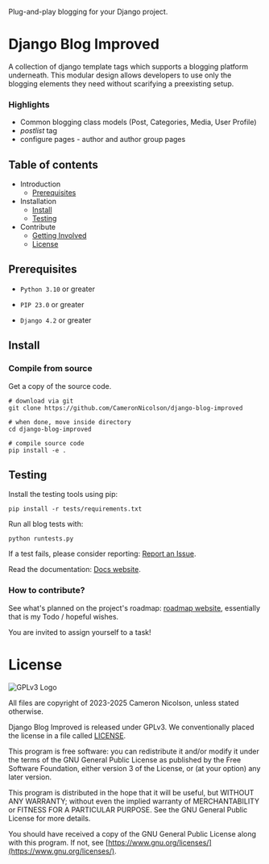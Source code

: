 Plug-and-play blogging for your Django project.

# Django Blog Improved

A collection of django template tags which supports a blogging platform underneath. This modular design allows developers to use only the blogging elements they need without scarifying a preexisting setup. 

### Highlights 
* Common blogging class models (Post, Categories, Media, User Profile)
* _postlist_ tag 
* configure pages - author and author group pages

## Table of contents

* Introduction
  * [Prerequisites](#prerequisites)
* Installation
  * [Install](#install)
  * [Testing](#testing)
* Contribute
  * [Getting Involved](#getting-involved)
  * [License](#license)

## Prerequisites

* `Python 3.10` or greater

* `PIP 23.0` or greater 

* `Django 4.2` or greater

## Install 

### Compile from source
Get a copy of the source code.
```
# download via git
git clone https://github.com/CameronNicolson/django-blog-improved

# when done, move inside directory
cd django-blog-improved

# compile source code
pip install -e .

```
## Testing
Install the testing tools using pip: 

```
pip install -r tests/requirements.txt
```

Run all blog tests with:
```
python runtests.py
```

If a test fails, please consider reporting: [Report an Issue](https://github.com/CameronNicolson/django-blog-improved/issues).

Read the documentation: [Docs website](https://cameronnicolson.github.io/django-blog-improved/).

### How to contribute?

See what's planned on the project's roadmap: [roadmap website](https://cameronnicolson.github.io/django-blog-improved/roadmap.html), essentially that is my Todo / hopeful wishes.

You are invited to assign yourself to a task!

# License

![GPLv3 Logo](https://www.gnu.org/graphics/gplv3-with-text-136x68.png "AGPLv3 Logo")

All files are copyright of 2023-2025 Cameron Nicolson, unless stated otherwise.

Django Blog Improved is released under GPLv3. 
We conventionally placed the license in a file called [LICENSE](./LICENSE).

This program is free software: you can redistribute it and/or modify
it under the terms of the GNU General Public License as published by
the Free Software Foundation, either version 3 of the License, or
(at your option) any later version.

This program is distributed in the hope that it will be useful,
but WITHOUT ANY WARRANTY; without even the implied warranty of
MERCHANTABILITY or FITNESS FOR A PARTICULAR PURPOSE.  See the
GNU General Public License for more details.

You should have received a copy of the GNU General Public License
along with this program. If not, see [https://www.gnu.org/licenses/](https://www.gnu.org/licenses/).
